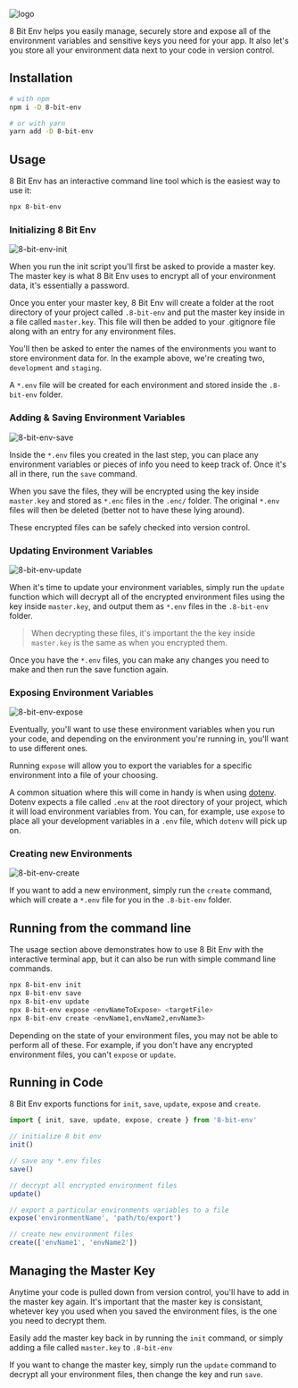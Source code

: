 ![logo](https://user-images.githubusercontent.com/13106307/110695039-00589f80-81af-11eb-8f04-dcfca384075f.png)

8 Bit Env helps you easily manage, securely store and expose all of the environment variables and sensitive keys you need for your app. It also let's you store all your environment data next to your code in version control.

## Installation

```bash
# with npm
npm i -D 8-bit-env

# or with yarn
yarn add -D 8-bit-env
```

## Usage

8 Bit Env has an interactive command line tool which is the easiest way to use it:

```bash
npx 8-bit-env
```

### Initializing 8 Bit Env

![8-bit-env-init](https://user-images.githubusercontent.com/13106307/110694325-1023b400-81ae-11eb-8c73-2e63c1fee516.gif)

When you run the init script you'll first be asked to provide a master key. The master key is what 8 Bit Env uses to encrypt all of your environment data, it's essentially a password.

Once you enter your master key, 8 Bit Env will create a folder at the root directory of your project called `.8-bit-env` and put the master key inside in a file called `master.key`. This file will then be added to your .gitignore file along with an entry for any environment files.

You'll then be asked to enter the names of the environments you want to store environment data for. In the example above, we're creating two, `development` and `staging`.

A `*.env` file will be created for each environment and stored inside the `.8-bit-env` folder.

### Adding & Saving Environment Variables

![8-bit-env-save](https://user-images.githubusercontent.com/13106307/110694356-187bef00-81ae-11eb-8f7c-5e36df0885eb.gif)

Inside the `*.env` files you created in the last step, you can place any environment variables or pieces of info you need to keep track of. Once it's all in there, run the `save` command.

When you save the files, they will be encrypted using the key inside `master.key` and stored as `*.enc` files in the `.enc/` folder. The original `*.env` files will then be deleted (better not to have these lying around).

These encrypted files can be safely checked into version control.

### Updating Environment Variables

![8-bit-env-update](https://user-images.githubusercontent.com/13106307/110694384-1fa2fd00-81ae-11eb-9b49-fac0b08c0334.gif)

When it's time to update your environment variables, simply run the `update` function which will decrypt all of the encrypted environment files using the key inside `master.key`, and output them as `*.env` files in the `.8-bit-env` folder.

> When decrypting these files, it's important the the key inside `master.key` is the same as when you encrypted them.

Once you have the `*.env` files, you can make any changes you need to make and then run the save function again.

### Exposing Environment Variables

![8-bit-env-expose](https://user-images.githubusercontent.com/13106307/110694400-2598de00-81ae-11eb-9cf4-aebecb0a0650.gif)

Eventually, you'll want to use these environment variables when you run your code, and depending on the environment you're running in, you'll want to use different ones.

Running `expose` will allow you to export the variables for a specific environment into a file of your choosing.

A common situation where this will come in handy is when using [dotenv](https://www.npmjs.com/package/dotenv). Dotenv expects a file called `.env` at the root directory of your project, which it will load environment variables from. You can, for example, use `expose` to place all your development variables in a `.env` file, which `dotenv` will pick up on.

### Creating new Environments

![8-bit-env-create](https://user-images.githubusercontent.com/13106307/110694421-2c275580-81ae-11eb-8afc-3785b2f711d4.gif)

If you want to add a new environment, simply run the `create` command, which will create a `*.env` file for you in the `.8-bit-env` folder.

## Running from the command line

The usage section above demonstrates how to use 8 Bit Env with the interactive terminal app, but it can also be run with simple command line commands.

```bash
npx 8-bit-env init
npx 8-bit-env save
npx 8-bit-env update
npx 8-bit-env expose <envNameToExpose> <targetFile>
npx 8-bit-env create <envName1,envName2,envName3>
```

Depending on the state of your environment files, you may not be able to perform all of these. For example, if you don't have any encrypted environment files, you can't `expose` or `update`.

## Running in Code

8 Bit Env exports functions for `init`, `save`, `update`, `expose` and `create`.

```js
import { init, save, update, expose, create } from '8-bit-env'

// initialize 8 bit env
init()

// save any *.env files
save()

// decrypt all encrypted environment files
update()

// export a particular environments variables to a file
expose('environmentName', 'path/to/export')

// create new environment files
create(['envName1', 'envName2'])
```

## Managing the Master Key

Anytime your code is pulled down from version control, you'll have to add in the master key again. It's important that the master key is consistant, whetever key you used when you saved the environment files, is the one you need to decrypt them.

Easily add the master key back in by running the `init` command, or simply adding a file called `master.key` to `.8-bit-env`

If you want to change the master key, simply run the `update` command to decrypt all your environment files, then change the key and run `save`.
